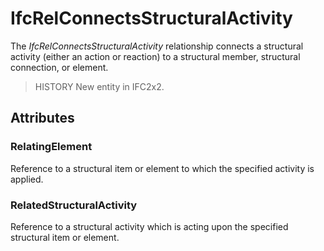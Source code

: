 # IfcRelConnectsStructuralActivity

The _IfcRelConnectsStructuralActivity_ relationship connects a structural activity (either an action or reaction) to a structural member, structural connection, or element.

> HISTORY New entity in IFC2x2.

## Attributes

### RelatingElement
Reference to a structural item or element to which the specified activity is applied.

### RelatedStructuralActivity
Reference to a structural activity which is acting upon the specified structural item or element.
